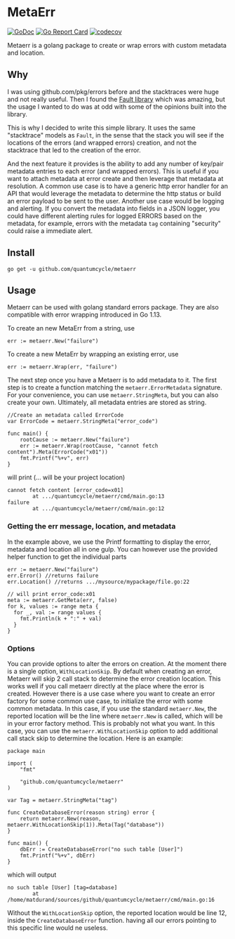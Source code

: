 # MetaErr

[![GoDoc](https://pkg.go.dev/badge/github.com/quantumcycle/metaerr)](https://pkg.go.dev/github.com/quantumcycle/metaerr?tab=doc)
[![Go Report Card](https://goreportcard.com/badge/github.com/quantumcycle/metaerr)](https://goreportcard.com/report/github.com/quantumcycle/metaerr)
[![codecov](https://codecov.io/gh/quantumcycle/metaerr/graph/badge.svg?token=3EFILQUGE9)](https://codecov.io/gh/quantumcycle/metaerr)

Metaerr is a golang package to create or wrap errors with custom metadata and location.

## Why

I was using github.com/pkg/errors before and the stacktraces were huge and not really useful. Then I found the [Fault library](https://github.com/Southclaws/fault) which was amazing, but the usage I wanted to do was at odd with some of the opinions built into the library.

This is why I decided to write this simple library. It uses the same "stacktrace" models as `Fault`, in the sense that the stack you will see if the locations of the errors (and wrapped errors) creation, and not the stacktrace that led to the creation of the error.

And the next feature it provides is the ability to add any number of key/pair metadata entries to each error (and wrapped errors). This is useful if you want to attach metadata at error create and then leverage that metadata at resolution. A common use case is to have a generic http error handler for an API that would leverage the metadata to determine the http status or build an error payload to be sent to the user. Another use case would be logging and alerting. If you convert the metadata into fields in a JSON logger, you could have different alerting rules for logged ERRORS based on the metadata, for example, errors with the metadata `tag` containing "security" could raise a immediate alert.

## Install

```
go get -u github.com/quantumcycle/metaerr
```

## Usage

Metaerr can be used with golang standard errors package. They are also compatible with error wrapping introduced in Go 1.13.

To create an new MetaErr from a string, use

```golang
err := metaerr.New("failure")
```

To create a new MetaErr by wrapping an existing error, use

```golang
err := metaerr.Wrap(err, "failure")
```

The next step once you have a Metaerr is to add metadata to it. The first step is to create a function matching the `metaerr.ErrorMetadata` signature. For your convenience, you can use `metaerr.StringMeta`, but you can also create your own. Ultimately, all metadata entries are stored as string.

```golang
//Create an metadata called ErrorCode
var ErrorCode = metaerr.StringMeta("error_code")

func main() {
	rootCause := metaerr.New("failure")
	err := metaerr.Wrap(rootCause, "cannot fetch content").Meta(ErrorCode("x01"))
	fmt.Printf("%+v", err)
}
```

will print (... will be your project location)

```
cannot fetch content [error_code=x01]
        at .../quantumcycle/metaerr/cmd/main.go:13
failure
        at .../quantumcycle/metaerr/cmd/main.go:12
```

### Getting the err message, location, and metadata

In the example above, we use the Printf formatting to display the error, metadata and location all in one gulp. You can however use the provided helper function to get the individual parts

```golang
err := metaerr.New("failure")
err.Error() //returns failure
err.Location() //returns .../mysource/mypackage/file.go:22

// will print error_code:x01
meta := metaerr.GetMeta(err, false)
for k, values := range meta {
  for _, val := range values {
    fmt.Println(k + ":" + val)
  }
}

```

### Options

You can provide options to alter the errors on creation. At the moment there is a single option, `WithLocationSkip`. By default when creating an error, Metaerr will skip 2 call stack to determine the error creation location. This works well if you call metaerr directly at the place where the error is created. However there is a use case where you want to create an error factory for some common use case, to initialize the error with some common metadata. In this case, if you use the standard `metaerr.New`, the reported location will be the line where `metaerr.New` is called, which will be in your error factory method. This is probably not what you want. In this case, you can use the `metaerr.WithLocationSkip` option to add additional call stack skip to determine the location. Here is an example:

```golang
package main

import (
	"fmt"

	"github.com/quantumcycle/metaerr"
)

var Tag = metaerr.StringMeta("tag")

func CreateDatabaseError(reason string) error {
	return metaerr.New(reason, metaerr.WithLocationSkip(1)).Meta(Tag("database"))
}

func main() {
	dbErr := CreateDatabaseError("no such table [User]")
	fmt.Printf("%+v", dbErr)
}

```

which will output

```
no such table [User] [tag=database]
        at /home/matdurand/sources/github/quantumcycle/metaerr/cmd/main.go:16
```

Without the `WithLocationSkip` option, the reported location would be line 12, inside the `CreateDatabaseError` function. having all our errors pointing to this specific line would ne useless.
